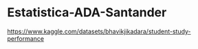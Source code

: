 # Estatistica-ADA-Santander

https://www.kaggle.com/datasets/bhavikjikadara/student-study-performance 
